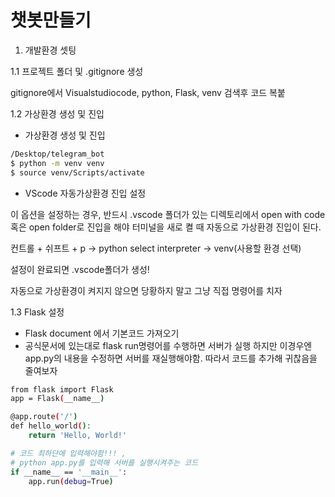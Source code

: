# 챗봇만들기

1. 개발환경 셋팅

1.1 프로젝트 폴더 및 .gitignore 생성

gitignore에서 Visualstudiocode, python, Flask, venv 검색후 코드 복붙

1.2 가상환경 생성 및 진입

* 가상환경 생성 및 진입

```bash
/Desktop/telegram_bot
$ python -m venv venv
$ source venv/Scripts/activate
```

* VScode 자동가상환경 진입 설정

이 옵션을 설정하는 경우, 반드시 .vscode 폴더가 있는 디렉토리에서 open with code 혹은 open folder로 진입을 해야 터미널을 새로 켤 때 자동으로 가상환경 진입이 된다.

컨트롤 + 쉬프트 + p ->  python select interpreter -> venv(사용할 환경 선택)

설정이 완료되면 .vscode폴더가 생성!

자동으로 가상환경이 켜지지 않으면 당황하지 말고 그냥 직접 명령어를 치자

1.3 Flask 설정

* Flask document 에서 기본코드 가져오기
* 공식문서에 있는대로 flask run명령어를 수행하면 서버가 실행 하지만 이경우엔 app.py의 내용을 수정하면 서버를 재실행해야함. 따라서 코드를 추가해 귀찮음을 줄여보자

```bash
from flask import Flask
app = Flask(__name__)

@app.route('/')
def hello_world():
    return 'Hello, World!'

# 코드 최하단에 입력해야함!!! ,
# python app.py를 입력해 서버를 실행시켜주는 코드 
if __name__ == '__main__':
    app.run(debug=True)
```

